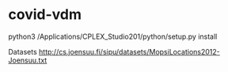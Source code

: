 # covid-vdm

python3 /Applications/CPLEX_Studio201/python/setup.py install

Datasets
http://cs.joensuu.fi/sipu/datasets/MopsiLocations2012-Joensuu.txt